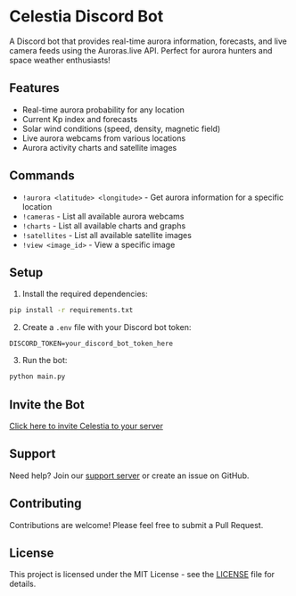 # Celestia Discord Bot

A Discord bot that provides real-time aurora information, forecasts, and live camera feeds using the Auroras.live API. Perfect for aurora hunters and space weather enthusiasts!

## Features

- Real-time aurora probability for any location
- Current Kp index and forecasts
- Solar wind conditions (speed, density, magnetic field)
- Live aurora webcams from various locations
- Aurora activity charts and satellite images

## Commands

- `!aurora <latitude> <longitude>` - Get aurora information for a specific location
- `!cameras` - List all available aurora webcams
- `!charts` - List all available charts and graphs
- `!satellites` - List all available satellite images
- `!view <image_id>` - View a specific image

## Setup

1. Install the required dependencies:
```bash
pip install -r requirements.txt
```

2. Create a `.env` file with your Discord bot token:
```
DISCORD_TOKEN=your_discord_bot_token_here
```

3. Run the bot:
```bash
python main.py
```

## Invite the Bot

[Click here to invite Celestia to your server](https://discord.com/api/oauth2/authorize?client_id=YOUR_CLIENT_ID&permissions=2147483648&scope=bot)

## Support

Need help? Join our [support server](YOUR_SUPPORT_SERVER_LINK) or create an issue on GitHub.

## Contributing

Contributions are welcome! Please feel free to submit a Pull Request.

## License

This project is licensed under the MIT License - see the [LICENSE](LICENSE) file for details.
